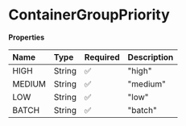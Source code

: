 # ContainerGroupPriority

**Properties**

| Name   | Type   | Required | Description |
| :----- | :----- | :------- | :---------- |
| HIGH   | String | ✅       | "high"      |
| MEDIUM | String | ✅       | "medium"    |
| LOW    | String | ✅       | "low"       |
| BATCH  | String | ✅       | "batch"     |
